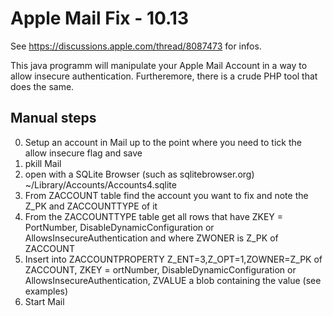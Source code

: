 # Apple Mail Fix - 10.13
See https://discussions.apple.com/thread/8087473 for infos.

This java programm will manipulate your Apple Mail Account in a way to allow insecure authentication.
Furtheremore, there is a crude PHP tool that does the same.

## Manual steps
0. Setup an account in Mail up to the point where you need to tick the allow insecure flag and save
1. pkill Mail
2. open with a SQLite Browser (such as sqlitebrowser.org) ~/Library/Accounts/Accounts4.sqlite
3. From ZACCOUNT table find the account you want to fix and note the Z_PK and ZACCOUNTTYPE of it
4. From the ZACCOUNTTYPE table get all rows that have ZKEY = PortNumber, DisableDynamicConfiguration or AllowsInsecureAuthentication and where ZWONER is Z_PK of ZACCOUNT
5. Insert into ZACCOUNTPROPERTY Z_ENT=3,Z_OPT=1,ZOWNER=Z_PK of ZACCOUNT, ZKEY = ortNumber, DisableDynamicConfiguration or AllowsInsecureAuthentication, ZVALUE a blob containing the value (see examples)
6. Start Mail

